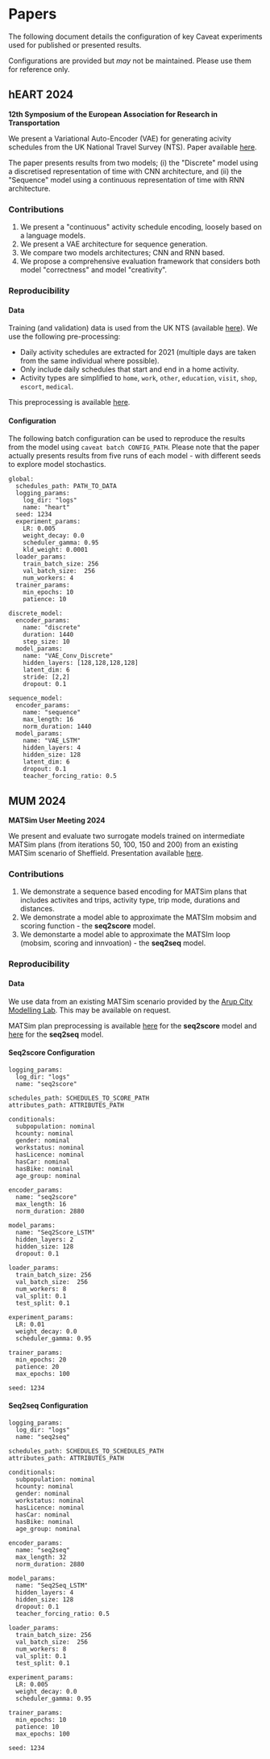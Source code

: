 # Papers

The following document details the configuration of key Caveat experiments used for published or presented results.

Configurations are provided but *may* not be maintained. Please use them for reference only.

## hEART 2024

**12th Symposium of the European Association for Research in Transportation**

We present a Variational Auto-Encoder (VAE) for generating acivity schedules from the UK National Travel Survey (NTS). Paper available [here](https://github.com/fredshone/caveat/tree/main/papers/hEART2024.pdf).

The paper presents results from two models; (i) the "Discrete" model using a discretised representation of time with CNN architecture, and (ii) the "Sequence" model using a continuous representation of time with RNN architecture.

### Contributions

1. We present a "continuous" activity schedule encoding, loosely based on a language models.
2. We present a VAE architecture for sequence generation.
3. We compare two models architectures; CNN and RNN based.
4. We propose a comprehensive evaluation framework that considers both model "correctness" and model "creativity".

### Reproducibility

#### Data

Training (and validation) data is used from the UK NTS (available [here](https://beta.ukdataservice.ac.uk/datacatalogue/studies/study?id=5340)). We use the following pre-processing:

- Daily activity schedules are extracted for 2021 (multiple days are taken from the same individual where possible).
- Only include daily schedules that start and end in a home activity.
- Activity types are simplified to `home`, `work`, `other`, `education`, `visit`, `shop`, `escort`, `medical`.

This preprocessing is available [here](https://github.com/fredshone/caveat/blob/main/examples/3_NTS_population_demo.ipynb).

#### Configuration

The following batch configuration can be used to reproduce the results from the model using `caveat batch CONFIG_PATH`. Please note that the paper actually presents results from five runs of each model - with different seeds to explore model stochastics.

```
global:
  schedules_path: PATH_TO_DATA
  logging_params:
    log_dir: "logs"
    name: "heart"
  seed: 1234
  experiment_params:
    LR: 0.005
    weight_decay: 0.0
    scheduler_gamma: 0.95
    kld_weight: 0.0001
  loader_params:
    train_batch_size: 256
    val_batch_size:  256
    num_workers: 4
  trainer_params:
    min_epochs: 10
    patience: 10

discrete_model:
  encoder_params:
    name: "discrete"
    duration: 1440
    step_size: 10
  model_params:
    name: "VAE_Conv_Discrete"
    hidden_layers: [128,128,128,128]
    latent_dim: 6
    stride: [2,2]
    dropout: 0.1

sequence_model:
  encoder_params:
    name: "sequence"
    max_length: 16
    norm_duration: 1440
  model_params:
    name: "VAE_LSTM"
    hidden_layers: 4
    hidden_size: 128
    latent_dim: 6
    dropout: 0.1
    teacher_forcing_ratio: 0.5
```

## MUM 2024

**MATSim User Meeting 2024**

We present and evaluate two surrogate models trained on intermediate MATSim plans (from iterations 50, 100, 150 and 200) from an existing MATSim scenario of Sheffield. Presentation available [here](https://github.com/fredshone/caveat/tree/main/papers/MUM2024.pdf).

### Contributions

1. We demonstrate a sequence based encoding for MATSim plans that includes activites and trips, activity type, trip mode, durations and distances.
2. We demonstrate a model able to approximate the MATSIm mobsim and scoring function - the **seq2score** model.
3. We demonstarte a model able to approximate the MATSIm loop (mobsim, scoring and innvoation) - the **seq2seq** model.

### Reproducibility

#### Data

We use data from an existing MATSim scenario provided by the [Arup City Modelling Lab](https://medium.com/arupcitymodelling). This may be available on request.

MATSim plan preprocessing is available [here](https://github.com/fredshone/caveat/blob/main/examples/7_matsim_seq2score.ipynb) for the **seq2score** model and [here](https://github.com/fredshone/caveat/blob/main/examples/6_matsim_seq2seq.ipynb) for the **seq2seq** model.

#### Seq2score Configuration

```
logging_params:
  log_dir: "logs"
  name: "seq2score"

schedules_path: SCHEDULES_TO_SCORE_PATH
attributes_path: ATTRIBUTES_PATH

conditionals:
  subpopulation: nominal
  hcounty: nominal
  gender: nominal
  workstatus: nominal
  hasLicence: nominal
  hasCar: nominal
  hasBike: nominal
  age_group: nominal

encoder_params:
  name: "seq2score"
  max_length: 16
  norm_duration: 2880

model_params:
  name: "Seq2Score_LSTM"
  hidden_layers: 2
  hidden_size: 128
  dropout: 0.1

loader_params:
  train_batch_size: 256
  val_batch_size:  256
  num_workers: 8
  val_split: 0.1
  test_split: 0.1

experiment_params:
  LR: 0.01
  weight_decay: 0.0
  scheduler_gamma: 0.95

trainer_params:
  min_epochs: 20
  patience: 20
  max_epochs: 100

seed: 1234
```

#### Seq2seq Configuration

```
logging_params:
  log_dir: "logs"
  name: "seq2seq"

schedules_path: SCHEDULES_TO_SCHEDULES_PATH
attributes_path: ATTRIBUTES_PATH

conditionals:
  subpopulation: nominal
  hcounty: nominal
  gender: nominal
  workstatus: nominal
  hasLicence: nominal
  hasCar: nominal
  hasBike: nominal
  age_group: nominal

encoder_params:
  name: "seq2seq"
  max_length: 32
  norm_duration: 2880

model_params:
  name: "Seq2Seq_LSTM"
  hidden_layers: 4
  hidden_size: 128
  dropout: 0.1
  teacher_forcing_ratio: 0.5

loader_params:
  train_batch_size: 256
  val_batch_size:  256
  num_workers: 8
  val_split: 0.1
  test_split: 0.1

experiment_params:
  LR: 0.005
  weight_decay: 0.0
  scheduler_gamma: 0.95

trainer_params:
  min_epochs: 10
  patience: 10
  max_epochs: 100

seed: 1234
```